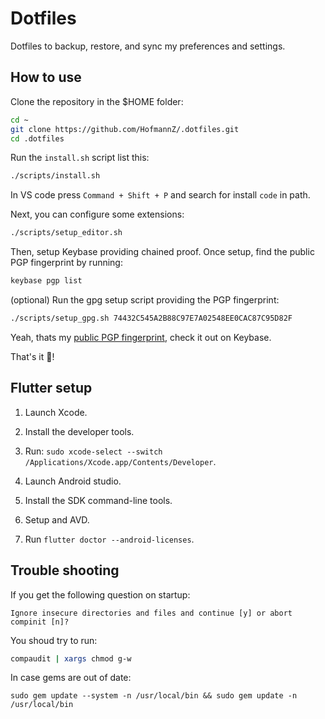 # Dotfiles

Dotfiles to backup, restore, and sync my preferences and settings.

## How to use

Clone the repository in the $HOME folder:

```sh
cd ~
git clone https://github.com/HofmannZ/.dotfiles.git
cd .dotfiles
```

Run the `install.sh` script list this:

```sh
./scripts/install.sh
```

In VS code press `Command + Shift + P` and search for install `code` in path.

Next, you can configure some extensions:

```sh
./scripts/setup_editor.sh
```

Then, setup Keybase providing chained proof. Once setup, find the public PGP fingerprint by running:

```sh
keybase pgp list
```

(optional) Run the gpg setup script providing the PGP fingerprint:

```sh
./scripts/setup_gpg.sh 74432C545A2B88C97E7A02548EE0CAC87C95D82F
```

Yeah, thats my [public PGP fingerprint](https://keybase.io/hofmannz), check it out on Keybase.

That's it 🚀!

## Flutter setup

1. Launch Xcode.

2. Install the developer tools.

3. Run: `sudo xcode-select --switch /Applications/Xcode.app/Contents/Developer`.

4. Launch Android studio.

5. Install the SDK command-line tools.

6. Setup and AVD.

7. Run `flutter doctor --android-licenses`.

## Trouble shooting

If you get the following question on startup:

```
Ignore insecure directories and files and continue [y] or abort compinit [n]?
```

You shoud try to run:

```sh
compaudit | xargs chmod g-w
```

In case gems are out of date:

```
sudo gem update --system -n /usr/local/bin && sudo gem update -n /usr/local/bin
```
